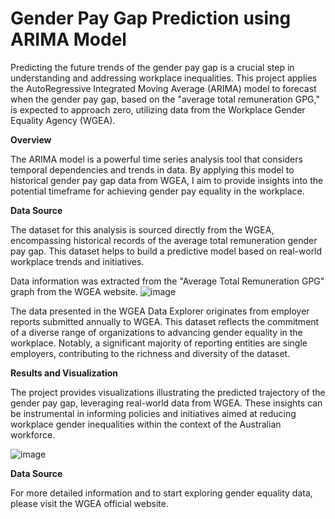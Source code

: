 # Gender Pay Gap Prediction using ARIMA Model

Predicting the future trends of the gender pay gap is a crucial step in understanding and addressing workplace inequalities. This project applies the AutoRegressive Integrated Moving Average (ARIMA) model to forecast when the gender pay gap, based on the "average total remuneration GPG," is expected to approach zero, utilizing data from the Workplace Gender Equality Agency (WGEA).

**Overview**

The ARIMA model is a powerful time series analysis tool that considers temporal dependencies and trends in data. By applying this model to historical gender pay gap data from WGEA, I aim to provide insights into the potential timeframe for achieving gender pay equality in the workplace.

**Data Source**

The dataset for this analysis is sourced directly from the WGEA, encompassing historical records of the average total remuneration gender pay gap. This dataset helps to build a predictive model based on real-world workplace trends and initiatives.

Data information was extracted from the "Average Total Remuneration GPG" graph from the WGEA website. 
![image](https://github.com/eloisjr/The-Gender-Pay-Gap/assets/81710422/cf167618-7b19-4cc2-a3b3-39dedd656a7c)

The data presented in the WGEA Data Explorer originates from employer reports submitted annually to WGEA. This dataset reflects the commitment of a diverse range of organizations to advancing gender equality in the workplace. Notably, a significant majority of reporting entities are single employers, contributing to the richness and diversity of the dataset.

**Results and Visualization**

The project provides visualizations illustrating the predicted trajectory of the gender pay gap, leveraging real-world data from WGEA. These insights can be instrumental in informing policies and initiatives aimed at reducing workplace gender inequalities within the context of the Australian workforce.

![image](https://github.com/eloisjr/The-Gender-Pay-Gap/assets/81710422/ddf1c1d0-79e9-4b37-9ae9-b936b4232c26)



**Data Source**

For more detailed information and to start exploring gender equality data, please visit the WGEA official website.




